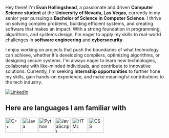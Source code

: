 Hey there! I'm **Evan Hollingshead**, a passionate and driven **Computer Science student** at the **University of Nevada, Las Vegas**, currently in my senior year pursuing a **Bachelor of Science in Computer Science**. I thrive on solving complex problems, building efficient systems, and creating software that makes an impact. With a strong foundation in programming, algorithms, and systems design, I'm eager to apply my skills to real-world challenges in **software engineering** and **cybersecurity**.

I enjoy working on projects that push the boundaries of what technology can achieve, whether it's developing compilers, optimizing algorithms, or designing secure systems. I'm always eager to learn new technologies, collaborate with like-minded individuals, and contribute to innovative solutions. Currently, I'm seeking **internship opportunities** to further hone my skills, gain hands-on experience, and make meaningful contributions to the tech industry.

[![LinkedIn](https://img.shields.io/badge/LinkedIn-Connect%20with%20Evan-%230077B5?style=for-the-badge&logo=linkedin)](https://www.linkedin.com/in/evanheader/)

## Here are languages I am familiar with

<img src="https://img.icons8.com/color/48/000000/c-plus-plus-logo.png" alt="C++" width="48" height="48"/> <img src="https://img.icons8.com/color/48/000000/java-coffee-cup-logo.png" alt="Java" width="48" height="48"/> <img src="https://img.icons8.com/color/48/000000/python.png" alt="Python" width="48" height="48"/> <img src="https://img.icons8.com/color/48/000000/javascript.png" alt="JavaScript" width="48" height="48"/> <img src="https://img.icons8.com/color/48/000000/html-5.png" alt="HTML" width="48" height="48"/> <img src="https://img.icons8.com/color/48/000000/css3.png" alt="CSS" width="48" height="48"/>
